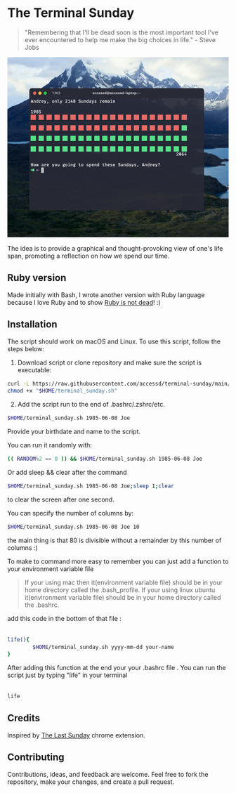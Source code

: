 # The Terminal Sunday

> "Remembering that I'll be dead soon is the most important tool I've ever encountered to help me make the big choices in life." - Steve Jobs

![ScreenShot](https://raw.githubusercontent.com/accessd/terminal-sunday/master/img/screenshot.png)

The idea is to provide a graphical and thought-provoking view of one's life span, promoting a reflection on how we spend our time.

## Ruby version

Made initially with Bash, I wrote another version with Ruby language because I love Ruby and to show [Ruby is not dead](https://isrubydead.com/)! :)

## Installation

The script should work on macOS and Linux.
To use this script, follow the steps below:

1. Download script or clone repository and make sure the script is executable:

```bash
curl -L https://raw.githubusercontent.com/accessd/terminal-sunday/main/terminal_sunday.sh -o "$HOME/terminal_sunday.sh"
chmod +x "$HOME/terminal_sunday.sh"
```

2. Add the script run to the end of .bashrc/.zshrc/etc.

```bash
$HOME/terminal_sunday.sh 1985-06-08 Joe
```

Provide your birthdate and name to the script.

You can run it randomly with:

```bash
(( RANDOM%2 == 0 )) && $HOME/terminal_sunday.sh 1985-06-08 Joe
```

Or add sleep && clear after the command

```bash
$HOME/terminal_sunday.sh 1985-06-08 Joe;sleep 1;clear
```

to clear the screen after one second.

You can specify the number of columns by:

```bash
$HOME/terminal_sunday.sh 1985-06-08 Joe 10
```

the main thing is that 80 is divisible without a remainder by this number of columns :)

To make to command more easy to remember you can just add a function to your environment variable file
> If your using mac then it(environment variable file) should be in your home directory called the .bash_profile.
> If your using linux ubuntu it(environment variable file) should be in your home directory called the .bashrc.

add this code in the bottom of that file :

```bash

life(){
        $HOME/terminal_sunday.sh yyyy-mm-dd your-name
}

```

After adding this function at the end your your .bashrc file . 
You can run the script just by typing "life" in your terminal

```bash

life

```

## Credits

Inspired by [The Last Sunday](https://chromewebstore.google.com/detail/the-last-sunday-reminder/aiojhapcgfgmiacbbjfgedhlcchmpelh?pli=1) chrome extension.

## Contributing

Contributions, ideas, and feedback are welcome. Feel free to fork the repository, make your changes, and create a pull request.
